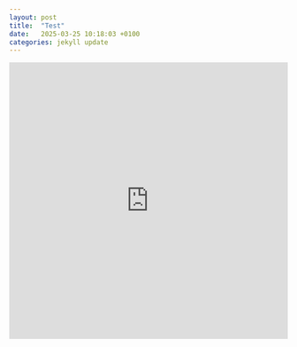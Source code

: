 ```yaml
---
layout: post
title:  "Test"
date:   2025-03-25 10:18:03 +0100
categories: jekyll update
---
```


<iframe
    src="http://localhost:5006/logit_plot"
    width="100%"
    height="500"
    frameborder="0"
></iframe>
